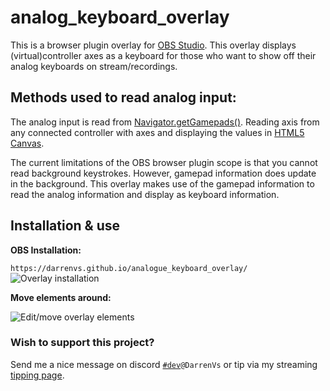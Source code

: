 # analog_keyboard_overlay

This is a browser plugin overlay for [OBS Studio][e148b553]. This overlay displays (virtual)controller axes as a keyboard for those who want to show off their analog keyboards on stream/recordings.

## Methods used to read analog input:

The analog input is read from [Navigator.getGamepads()][ebc9fbee]. Reading axis from any connected controller with axes and displaying the values in [HTML5 Canvas][b68cfb52].

The current limitations of the OBS browser plugin scope is that you cannot read background keystrokes. However, gamepad information does update in the background. This overlay makes use of the gamepad information to read the analog information and display as keyboard information.

## Installation & use

**OBS Installation:**

`https://darrenvs.github.io/analogue_keyboard_overlay/` ![Overlay installation](https://i.imgur.com/CqEanAn.png)

**Move elements around:**

![Edit/move overlay elements](https://i.imgur.com/0QGuCqW.png)

### Wish to support this project?

Send me a nice message on discord [`#dev`][4cb0053a]`@DarrenVs` or tip via my streaming [tipping page][204bed40].

[204bed40]: https://streamelements.com/darrenvs/tip "DarrenVs's tipping page"
[4cb0053a]: https://discord.gg/C8hY9z3 "Wooting's #woot_dev channel"
[b68cfb52]: https://developer.mozilla.org/nl/docs/Web/API/Canvas_API "Canvas API"
[e148b553]: https://obsproject.com/ "Open Broadcaster Software"
[ebc9fbee]: https://developer.mozilla.org/en-US/docs/Web/API/Navigator/getGamepads "getGamepads"
